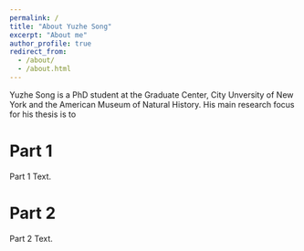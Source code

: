 ```yaml
---
permalink: /
title: "About Yuzhe Song"
excerpt: "About me"
author_profile: true
redirect_from: 
  - /about/
  - /about.html
---
```


Yuzhe Song is a PhD student at the Graduate Center, City Unversity of New York and the American Museum of Natural History. His main research focus for his thesis is to 

Part 1
======
Part 1 Text.

Part 2
======
Part 2 Text.

